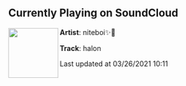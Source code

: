 ## Currently Playing on SoundCloud

[<img align="left" width="100" src="https://i1.sndcdn.com/artworks-073Gd9PlzUfg4DZl-gCzQKw-t500x500.jpg">](https://soundcloud.com/niteboi6/halon)

**Artist**: niteboi✨🌙 

**Track**: halon

Last updated at 03/26/2021 10:11
